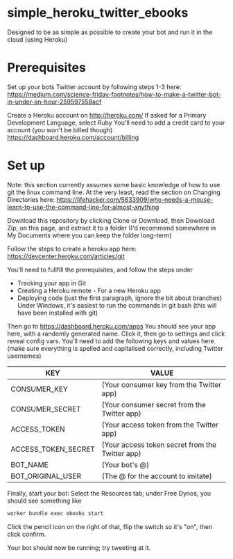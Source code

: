 # simple_heroku_twitter_ebooks

Designed to be as simple as possible to create your bot and run it in the cloud (using Heroku)

# Prerequisites

Set up your bots Twitter account by following steps 1-3 here:
https://medium.com/science-friday-footnotes/how-to-make-a-twitter-bot-in-under-an-hour-259597558acf

Create a Heroku account on http://heroku.com/
If asked for a Primary Development Language, select Ruby
You'll need to add a credit card to your account (you won't be billed though) https://dashboard.heroku.com/account/billing

# Set up

Note: this section currently assumes some basic knowledge of how to use git the linux command line.
At the very least, read the section on Changing Directories here:
https://lifehacker.com/5633909/who-needs-a-mouse-learn-to-use-the-command-line-for-almost-anything

Download this repository by clicking Clone or Download, then Download Zip, on this page, and extract it to a folder (I'd recommend somewhere in My Documents where you can keep the folder long-term)

Follow the steps to create a heroku app here:
https://devcenter.heroku.com/articles/git

You'll need to fullfill the prerequisites, and follow the steps under
- Tracking your app in Git
- Creating a Heroku remote - For a new Heroku app
- Deploying code (just the first paragraph, ignore the bit about branches)
Under Windows, it's easiest to run the commands in git bash (this will have been installed with git)

Then go to
https://dashboard.heroku.com/apps
You should see your app here, with a randomly generated name. Click it, then go to settings and click reveal config vars.
You'll need to add the following keys and values here (make sure everything is spelled and capitalised correctly, including Twitter usernames)

KEY | VALUE |
--- | --- |
CONSUMER_KEY | (Your consumer key from the Twitter app)
CONSUMER_SECRET | (Your consumer secret from the Twitter app)
ACCESS_TOKEN | (Your access token from the Twitter app)
ACCESS_TOKEN_SECRET | (Your access token secret from the Twitter app)
BOT_NAME | (Your bot's @)
BOT_ORIGINAL_USER | (The @ for the account to imitate)

Finally, start your bot:
Select the Resources tab; under Free Dynos, you should see something like
```bash
worker bundle exec ebooks start
```

Click the pencil icon on the right of that, flip the switch so it's "on", then click confirm.

Your bot should now be running; try tweeting at it.
